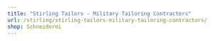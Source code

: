 ```yaml
---
title: "Stirling Tailors - Military Tailoring Contractors"
url: /stirling/stirling-tailors-military-tailoring-contractors/
shop: Schneiderei
---
```

